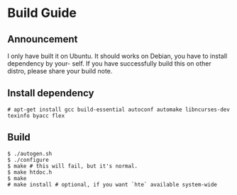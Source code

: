 # Build Guide

## Announcement

I only have built it on Ubuntu. It should works on Debian, you have to install dependency by your-
self. If you have successfully build this on other distro, please share your build note.

## Install dependency

``` shell
# apt-get install gcc build-essential autoconf automake libncurses-dev texinfo byacc flex
```

## Build

``` shell
$ ./autogen.sh
$ ./configure
$ make # this will fail, but it's normal.
$ make htdoc.h
$ make
# make install # optional, if you want `hte` available system-wide
```
